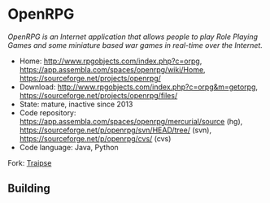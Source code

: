 # OpenRPG

_OpenRPG is an Internet application that allows people to play Role Playing Games and some miniature based war games in real-time over the Internet._

- Home: http://www.rpgobjects.com/index.php?c=orpg, https://app.assembla.com/spaces/openrpg/wiki/Home, https://sourceforge.net/projects/openrpg/
- Download: http://www.rpgobjects.com/index.php?c=orpg&m=getorpg, https://sourceforge.net/projects/openrpg/files/
- State: mature, inactive since 2013
- Code repository: https://app.assembla.com/spaces/openrpg/mercurial/source (hg), https://sourceforge.net/p/openrpg/svn/HEAD/tree/ (svn), https://sourceforge.net/p/openrpg/cvs/ (cvs)
- Code language: Java, Python

Fork: [Traipse](https://app.assembla.com/wiki/show/traipse)

## Building

